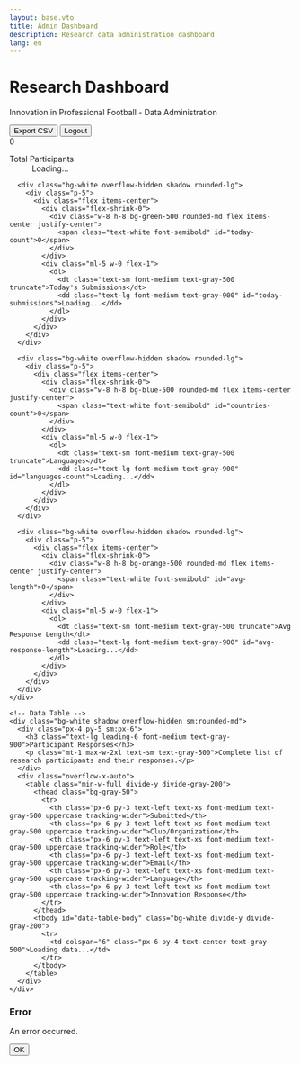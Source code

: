 ```yaml
---
layout: base.vto
title: Admin Dashboard
description: Research data administration dashboard
lang: en
---
```


<div class="min-h-screen bg-gray-50">
  <!-- Header -->
  <div class="bg-white shadow">
    <div class="max-w-7xl mx-auto px-4 sm:px-6 lg:px-8">
      <div class="flex justify-between items-center py-6">
        <div>
          <h1 class="text-3xl font-bold text-gray-900">Research Dashboard</h1>
          <p class="mt-1 text-sm text-gray-500">Innovation in Professional Football - Data Administration</p>
        </div>
        <div class="flex items-center space-x-4">
          <button id="export-csv" class="bg-primary text-white px-4 py-2 rounded-md hover:bg-primary-dark">
            Export CSV
          </button>
          <button id="logout-btn" class="bg-gray-500 text-white px-4 py-2 rounded-md hover:bg-gray-600">
            Logout
          </button>
        </div>
      </div>
    </div>
  </div>

  <!-- Main Content -->
  <div class="max-w-7xl mx-auto py-6 sm:px-6 lg:px-8">
    <!-- Stats Cards -->
    <div class="grid grid-cols-1 md:grid-cols-4 gap-6 mb-8">
      <div class="bg-white overflow-hidden shadow rounded-lg">
        <div class="p-5">
          <div class="flex items-center">
            <div class="flex-shrink-0">
              <div class="w-8 h-8 bg-primary rounded-md flex items-center justify-center">
                <span class="text-white font-semibold" id="total-count">0</span>
              </div>
            </div>
            <div class="ml-5 w-0 flex-1">
              <dl>
                <dt class="text-sm font-medium text-gray-500 truncate">Total Participants</dt>
                <dd class="text-lg font-medium text-gray-900" id="total-participants">Loading...</dd>
              </dl>
            </div>
          </div>
        </div>
      </div>

      <div class="bg-white overflow-hidden shadow rounded-lg">
        <div class="p-5">
          <div class="flex items-center">
            <div class="flex-shrink-0">
              <div class="w-8 h-8 bg-green-500 rounded-md flex items-center justify-center">
                <span class="text-white font-semibold" id="today-count">0</span>
              </div>
            </div>
            <div class="ml-5 w-0 flex-1">
              <dl>
                <dt class="text-sm font-medium text-gray-500 truncate">Today's Submissions</dt>
                <dd class="text-lg font-medium text-gray-900" id="today-submissions">Loading...</dd>
              </dl>
            </div>
          </div>
        </div>
      </div>

      <div class="bg-white overflow-hidden shadow rounded-lg">
        <div class="p-5">
          <div class="flex items-center">
            <div class="flex-shrink-0">
              <div class="w-8 h-8 bg-blue-500 rounded-md flex items-center justify-center">
                <span class="text-white font-semibold" id="countries-count">0</span>
              </div>
            </div>
            <div class="ml-5 w-0 flex-1">
              <dl>
                <dt class="text-sm font-medium text-gray-500 truncate">Languages</dt>
                <dd class="text-lg font-medium text-gray-900" id="languages-count">Loading...</dd>
              </dl>
            </div>
          </div>
        </div>
      </div>

      <div class="bg-white overflow-hidden shadow rounded-lg">
        <div class="p-5">
          <div class="flex items-center">
            <div class="flex-shrink-0">
              <div class="w-8 h-8 bg-orange-500 rounded-md flex items-center justify-center">
                <span class="text-white font-semibold" id="avg-length">0</span>
              </div>
            </div>
            <div class="ml-5 w-0 flex-1">
              <dl>
                <dt class="text-sm font-medium text-gray-500 truncate">Avg Response Length</dt>
                <dd class="text-lg font-medium text-gray-900" id="avg-response-length">Loading...</dd>
              </dl>
            </div>
          </div>
        </div>
      </div>
    </div>

    <!-- Data Table -->
    <div class="bg-white shadow overflow-hidden sm:rounded-md">
      <div class="px-4 py-5 sm:px-6">
        <h3 class="text-lg leading-6 font-medium text-gray-900">Participant Responses</h3>
        <p class="mt-1 max-w-2xl text-sm text-gray-500">Complete list of research participants and their responses.</p>
      </div>
      <div class="overflow-x-auto">
        <table class="min-w-full divide-y divide-gray-200">
          <thead class="bg-gray-50">
            <tr>
              <th class="px-6 py-3 text-left text-xs font-medium text-gray-500 uppercase tracking-wider">Submitted</th>
              <th class="px-6 py-3 text-left text-xs font-medium text-gray-500 uppercase tracking-wider">Club/Organization</th>
              <th class="px-6 py-3 text-left text-xs font-medium text-gray-500 uppercase tracking-wider">Role</th>
              <th class="px-6 py-3 text-left text-xs font-medium text-gray-500 uppercase tracking-wider">Email</th>
              <th class="px-6 py-3 text-left text-xs font-medium text-gray-500 uppercase tracking-wider">Language</th>
              <th class="px-6 py-3 text-left text-xs font-medium text-gray-500 uppercase tracking-wider">Innovation Response</th>
            </tr>
          </thead>
          <tbody id="data-table-body" class="bg-white divide-y divide-gray-200">
            <tr>
              <td colspan="6" class="px-6 py-4 text-center text-gray-500">Loading data...</td>
            </tr>
          </tbody>
        </table>
      </div>
    </div>
  </div>
</div>

<!-- Error Modal -->
<div id="error-modal" class="fixed inset-0 bg-gray-600 bg-opacity-50 overflow-y-auto h-full w-full hidden">
  <div class="relative top-20 mx-auto p-5 border w-96 shadow-lg rounded-md bg-white">
    <div class="mt-3 text-center">
      <h3 class="text-lg font-medium text-gray-900" id="error-title">Error</h3>
      <div class="mt-2 px-7 py-3">
        <p class="text-sm text-gray-500" id="error-message">An error occurred.</p>
      </div>
      <div class="items-center px-4 py-3">
        <button id="close-error-modal" class="px-4 py-2 bg-primary text-white text-base font-medium rounded-md shadow-sm hover:bg-primary-dark">
          OK
        </button>
      </div>
    </div>
  </div>
</div>

<script>
document.addEventListener('DOMContentLoaded', function() {
  // Check authentication
  const token = localStorage.getItem('adminToken');
  if (!token) {
    window.location.href = '/admin/login';
    return;
  }

  // DOM elements
  const logoutBtn = document.getElementById('logout-btn');
  const exportCsvBtn = document.getElementById('export-csv');
  const errorModal = document.getElementById('error-modal');
  const errorTitle = document.getElementById('error-title');
  const errorMessage = document.getElementById('error-message');
  const closeErrorModal = document.getElementById('close-error-modal');

  // Event listeners
  logoutBtn.addEventListener('click', logout);
  exportCsvBtn.addEventListener('click', exportToCsv);
  closeErrorModal.addEventListener('click', hideErrorModal);

  function logout() {
    localStorage.removeItem('adminToken');
    window.location.href = '/admin/login';
  }

  function showErrorModal(title, message) {
    errorTitle.textContent = title;
    errorMessage.textContent = message;
    errorModal.classList.remove('hidden');
  }

  function hideErrorModal() {
    errorModal.classList.add('hidden');
  }

  async function loadDashboardData() {
    try {
      const response = await fetch('/api/data?format=json', {
        headers: {
          'Authorization': `Bearer ${token}`
        }
      });

      if (response.status === 401) {
        // Token expired or invalid
        logout();
        return;
      }

      if (!response.ok) {
        throw new Error(`HTTP error! status: ${response.status}`);
      }

      const data = await response.json();
      updateStats(data);
      updateTable(data.participants || []);
    } catch (error) {
      console.error('Error loading dashboard data:', error);
      // Show static mode message for IONOS hosting
      showStaticModeMessage();
    }
  }

  function showStaticModeMessage() {
    // Update stats with placeholder values
    updateStats({
      analytics: {
        total_responses: 0,
        today_responses: 0,
        language_distribution: {},
        avg_innovation_length: 0
      }
    });

    // Show message in table
    const tbody = document.getElementById('data-table-body');
    tbody.innerHTML = `
      <tr>
        <td colspan="6" class="px-6 py-8 text-center">
          <div class="text-gray-500">
            <div class="text-lg font-medium mb-2">Static Hosting Mode</div>
            <div class="text-sm">
              Research data is stored securely but requires serverless functions to display.<br>
              For full dashboard functionality, visit the Vercel deployment or configure API access.
            </div>
            <div class="mt-4 text-xs text-gray-400">
              Data collection continues to work normally - only the admin dashboard is affected.
            </div>
          </div>
        </td>
      </tr>
    `;
  }

  function updateStats(data) {
    const stats = data.analytics || {};

    document.getElementById('total-participants').textContent = stats.total_responses || 0;
    document.getElementById('total-count').textContent = stats.total_responses || 0;

    document.getElementById('today-submissions').textContent = stats.today_responses || 0;
    document.getElementById('today-count').textContent = stats.today_responses || 0;

    document.getElementById('languages-count').textContent = Object.keys(stats.language_distribution || {}).length;
    document.getElementById('countries-count').textContent = Object.keys(stats.language_distribution || {}).length;

    document.getElementById('avg-response-length').textContent = Math.round(stats.avg_innovation_length || 0) + ' chars';
    document.getElementById('avg-length').textContent = Math.round(stats.avg_innovation_length || 0);
  }

  function updateTable(participants) {
    const tbody = document.getElementById('data-table-body');

    if (participants.length === 0) {
      tbody.innerHTML = '<tr><td colspan="6" class="px-6 py-4 text-center text-gray-500">No data available</td></tr>';
      return;
    }

    tbody.innerHTML = participants.map(participant => {
      const date = new Date(participant.submitted_at).toLocaleDateString();
      const time = new Date(participant.submitted_at).toLocaleTimeString();
      const innovation = participant.innovation.length > 100
        ? participant.innovation.substring(0, 100) + '...'
        : participant.innovation;

      return `
        <tr class="hover:bg-gray-50">
          <td class="px-6 py-4 whitespace-nowrap text-sm text-gray-900">
            <div>${date}</div>
            <div class="text-xs text-gray-500">${time}</div>
          </td>
          <td class="px-6 py-4 whitespace-nowrap text-sm text-gray-900">${participant.club_name}</td>
          <td class="px-6 py-4 whitespace-nowrap text-sm text-gray-900">${participant.role}</td>
          <td class="px-6 py-4 whitespace-nowrap text-sm text-gray-900">${participant.email}</td>
          <td class="px-6 py-4 whitespace-nowrap text-sm text-gray-900">
            <span class="inline-flex items-center px-2.5 py-0.5 rounded-full text-xs font-medium bg-blue-100 text-blue-800">
              ${participant.language.toUpperCase()}
            </span>
          </td>
          <td class="px-6 py-4 text-sm text-gray-900 max-w-md">
            <div class="truncate" title="${participant.innovation}">${innovation}</div>
          </td>
        </tr>
      `;
    }).join('');
  }

  async function exportToCsv() {
    try {
      exportCsvBtn.disabled = true;
      exportCsvBtn.textContent = 'Exporting...';

      const response = await fetch('/api/data?format=csv', {
        headers: {
          'Authorization': `Bearer ${token}`
        }
      });

      if (response.status === 401) {
        logout();
        return;
      }

      if (!response.ok) {
        throw new Error(`HTTP error! status: ${response.status}`);
      }

      const csvData = await response.text();

      // Create download link
      const blob = new Blob([csvData], { type: 'text/csv' });
      const url = window.URL.createObjectURL(blob);
      const a = document.createElement('a');
      a.href = url;
      a.download = `research-data-${new Date().toISOString().split('T')[0]}.csv`;
      document.body.appendChild(a);
      a.click();
      document.body.removeChild(a);
      window.URL.revokeObjectURL(url);

    } catch (error) {
      console.error('Error exporting CSV:', error);
      showErrorModal('Export Error', 'Export functionality requires serverless functions. Please use the Vercel deployment for data export.');
    } finally {
      exportCsvBtn.disabled = false;
      exportCsvBtn.textContent = 'Export CSV';
    }
  }

  // Load data on page load
  loadDashboardData();

  // Refresh data every 30 seconds
  setInterval(loadDashboardData, 30000);
});
</script>